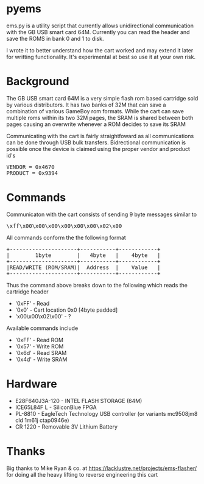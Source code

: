 pyems
=====
ems.py is a utility script that currently allows unidirectional communication
with the GB USB smart card 64M. Currently you can read the header and save the
ROMS in bank 0 and 1 to disk. 

I wrote it to better understand how the cart worked and may extend it later for
writting functionality. It's experimental at best so use it at your own risk.

Background
=====
The GB USB smart card 64M is a very simple flash rom based cartridge sold by
various distributors. It has two banks of 32M that can save a combination of
various GameBoy rom formats. While the cart can save multiple roms within its
two 32M pages, the SRAM is shared between both pages causing an overwrite
whenever a ROM decides to save its SRAM

Communicating with the cart is fairly straightfoward as all communications
can be done through USB bulk transfers. Bidrectional communication is possible
once the device is claimed using the proper vendor and product id's

<pre>
VENDOR = 0x4670
PRODUCT = 0x9394
</pre>

Commands
===
Communicaton with the cart consists of sending 9 byte messages similar to
<pre>
\xff\x00\x00\x00\x00\x00\x00\x02\x00
</pre>

All commands conform the the following format

<pre>
+---------------------+-----------+------------+
|        1byte        |   4byte   |    4byte   | 
+---------------------+-----------+------------+
|READ/WRITE (ROM/SRAM)|  Address  |    Value   |
+---------------------+-----------+------------+
</pre>

Thus the command above breaks down to the following which reads the cartridge header 

* '0xFF' - Read
* '0x0' - Cart location 0x0 [4byte padded]
* 'x00\x00\x02\x00' - ?

Available commands include
* '0xFF' - Read ROM
* '0x57' - Write ROM
* '0x6d' - Read SRAM
* '0x4d' - Write SRAM

Hardware
====
* E28F640J3A-120 - INTEL FLASH STORAGE (64M)
* ICE65L84F L - SiliconBlue FPGA
* PL-8810 - EagleTech Technology USB controller (or variants mc9508jm8 cld 1m61j ctap0946e)
* CR 1220 - Removable 3V Lithium Battery

Thanks
====
Big thanks to Mike Ryan & co. at https://lacklustre.net/projects/ems-flasher/ for 
doing all the heavy lifting to reverse engineering this cart


